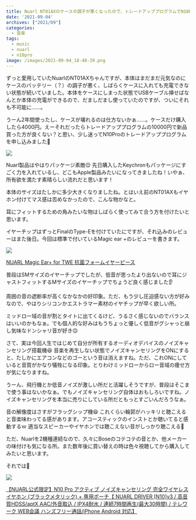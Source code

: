 ```yaml
---
title: Nuarl NT01AXのケースの調子が悪くなったので、トレードアッププログラムでN10Proを購入したのでレビュー
date: '2021-09-04'
archives: ["2021/09"]
categories:
  - 音楽
tags:
  - music
  - nuarl
  - n10pro
image: /images/2021-09-04_18-48-39.png
---
```

ずっと愛用していたNuarlのNT01AXちゃんですが、本体はまだまだ元気なのにケースのバッテリー（？）の調子が悪く、しばらくケースに入れても充電できない状態が続いていました。本体をケースにしまった状態でUSBケーブル挿せばなんとか本体の充電ができるので、だましだまし使っていたのですが、ついにそれも不可能に……。

うーん2年間使ったし、ケースが壊れるのは仕方ないかぁ……。ケースだけ購入したら4000円。えーそれだったらトレードアッププログラムの10000円で新品買った方が良くない？と思い、少し迷ってN10Proのトレードアッププログラムを申し込みました🎉

![](/images/2021-09-04_18-59-57.png)

Nuarl製品はやはりパッケージ素敵😌 先日購入したKeychronもパッケージにすごく力を入れているし、どこもApple製品みたいになってきましたね！いやぁ、所有欲を満たす素晴らしい流れだと思います！

本体のサイズはたしかに多少大きくなりましたね。とはいえ前のNT01AXもイヤホン付けてマス感は否めなかったので、こんな物かなと。

耳にフィットするための角みたいな物はしばらく使ってみて合う方を付けたいと思います。

イヤーチップはずっとFinalのType-Eを付けていたにですが、それ込みのレビューはまた後日。今回は標準で付いているMagic ear +のレビューを書きます。

<div class="amazfy">
<a href="https://www.amazon.co.jp/dp/B08PJYZJJK?tag=t4traw-22">
<img src="https://ws-fe.amazon-adsystem.com/widgets/q?_encoding=UTF8&ASIN=B08PJYZJJK&Format=_SL250_&ID=AsinImage&MarketPlace=JP&ServiceVersion=20070822&WS=1&tag=t4traw-22&language=ja_JP">
<p>NUARL Magic Ear+ for TWE 抗菌フォームイヤーピース</p>
</a>
</div>

普段はSMサイズのイヤーチップでしたが、低音が思ったより出ないので耳にジャストフィットするMサイズのイヤーチップでちょうど良く感じました👂

周囲の音の遮断率が高くなかなかの好印象。ただ、もう少し圧迫感ない方が好みなので、やはりシリコンかエストラマー素材のイヤチップが早く欲しい所。

ミッドロー域の音が割とタイトに出てくるけど、うるさく感じないのでバランスはいいのかもなぁ。でも個人的な好みはもうちょっと優しく低音がグシャっと崩し気味なドンシャリ音が好き😌

さて、実は今回人生ではじめて自分が所有するオーディオデバイスのノイズキャンセリング搭載機😆 音楽を再生しない状態でノイズキャンセリングをONにすると、たしかにエアコンなどのゴーという音は消えますね。ただ、これONにしていると音質がかなり犠牲になる印象。とりわけミッドローからロー音域の痩せ方が気になりますね。

うーん、飛行機とか低音ノイズが激しい所だと活躍しそうですが、普段はそこまで使う事はないかなぁ。でもノイズキャンセリング自体はおもしろいですね。ノイズキャンセリングを本当に売りにしている所だともっとすごいんだろうなぁ。

音の解像度はさすがフラッグシップ機😆 これくらい輪郭がハッキリと聴こえると音楽味わってる感があります。アコースティックのインストとか聴いてると感動するｗ 適当なスピーカーやイヤホンでは聴こえない音がしっかり聴こえる👏

ただ、Nuarlを2機種連続なので、久々にBoseのコテコテの音とか、他メーカーの味付けも気になる所。また数年後に買い替えの時は色々視聴してから購入してみたいと思います。

それでは🤟

<div class="amazfy">
<a href="https://www.amazon.co.jp/dp/B08HMP84C1?tag=t4traw-22">
<img src="https://ws-fe.amazon-adsystem.com/widgets/q?_encoding=UTF8&ASIN=B08HMP84C1&Format=_SL250_&ID=AsinImage&MarketPlace=JP&ServiceVersion=20070822&WS=1&tag=t4traw-22&language=ja_JP">
<p>【NUARL公式限定】N10 Pro アクティブ ノイズキャンセリング 完全ワイヤレス イヤホン (ブラックメタリック) + 専用ポーチ【 NUARL DRIVER [N10]v3 / 高音質HDSS/aptX AAC/外音取込 / IPX4耐水 / 連続7時間再生(最大30時間) / テレワーク WEB会議 ハンズフリー通話/iPhone Android 対応】</p>
</a>
</div>
